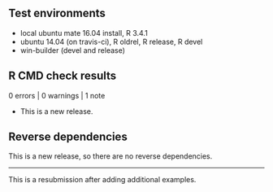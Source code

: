 ## Test environments
* local ubuntu mate 16.04 install, R 3.4.1
* ubuntu 14.04 (on travis-ci), R oldrel, R release, R devel
* win-builder (devel and release)

## R CMD check results

0 errors | 0 warnings | 1 note

* This is a new release.

## Reverse dependencies

This is a new release, so there are no reverse dependencies.

---

This is a resubmission after adding additional examples. 